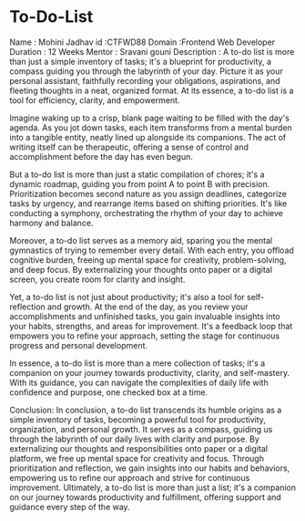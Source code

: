 # To-Do-List

Name : Mohini Jadhav 
id :CTFWD88
Domain :Frontend Web Developer 
Duration : 12 Weeks 
Mentor : Sravani gouni 
Description :
A to-do list is more than just a simple inventory of tasks; it's a blueprint for productivity, a compass guiding you through the labyrinth of your day. Picture it as your personal assistant, faithfully recording your obligations, aspirations, and fleeting thoughts in a neat, organized format. At its essence, a to-do list is a tool for efficiency, clarity, and empowerment.

Imagine waking up to a crisp, blank page waiting to be filled with the day's agenda. As you jot down tasks, each item transforms from a mental burden into a tangible entity, neatly lined up alongside its companions. The act of writing itself can be therapeutic, offering a sense of control and accomplishment before the day has even begun.

But a to-do list is more than just a static compilation of chores; it's a dynamic roadmap, guiding you from point A to point B with precision. Prioritization becomes second nature as you assign deadlines, categorize tasks by urgency, and rearrange items based on shifting priorities. It's like conducting a symphony, orchestrating the rhythm of your day to achieve harmony and balance.

Moreover, a to-do list serves as a memory aid, sparing you the mental gymnastics of trying to remember every detail. With each entry, you offload cognitive burden, freeing up mental space for creativity, problem-solving, and deep focus. By externalizing your thoughts onto paper or a digital screen, you create room for clarity and insight.

Yet, a to-do list is not just about productivity; it's also a tool for self-reflection and growth. At the end of the day, as you review your accomplishments and unfinished tasks, you gain invaluable insights into your habits, strengths, and areas for improvement. It's a feedback loop that empowers you to refine your approach, setting the stage for continuous progress and personal development.

In essence, a to-do list is more than a mere collection of tasks; it's a companion on your journey towards productivity, clarity, and self-mastery. With its guidance, you can navigate the complexities of daily life with confidence and purpose, one checked box at a time.

Conclusion:
In conclusion, a to-do list transcends its humble origins as a simple inventory of tasks, becoming a powerful tool for productivity, organization, and personal growth. It serves as a compass, guiding us through the labyrinth of our daily lives with clarity and purpose. By externalizing our thoughts and responsibilities onto paper or a digital platform, we free up mental space for creativity and focus. Through prioritization and reflection, we gain insights into our habits and behaviors, empowering us to refine our approach and strive for continuous improvement. Ultimately, a to-do list is more than just a list; it's a companion on our journey towards productivity and fulfillment, offering support and guidance every step of the way.
